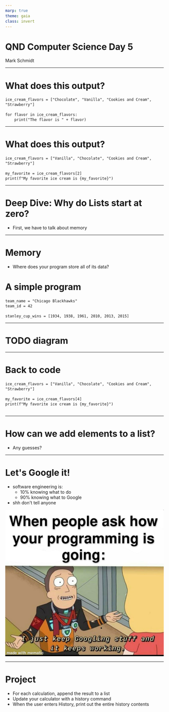 ```yaml
---
marp: true
theme: gaia
class: invert
---
```


# QND Computer Science Day 5
Mark Schmidt

--- 

# What does this output?
```
ice_cream_flavors = ["Chocolate", "Vanilla", "Cookies and Cream", "Strawberry"]

for flavor in ice_cream_flavors:
    print("The flavor is " + flavor)

```

<!-- Should iterate through the list and print each option -->
<!-- Discuss list syntax (brackets, commas) -->
<!-- Discuss empty list -->
---

# What does this output?

```
ice_cream_flavors = ["Vanilla", "Chocolate", "Cookies and Cream", "Strawberry"]

my_favorite = ice_cream_flavors[2]
print(f"My favorite ice cream is {my_favorite}")

```

<!-- Get a show of hands for each option -->
--- 

# Deep Dive: Why do Lists start at zero?

- First, we have to talk about memory

---

# Memory

- Where does your program store all of its data?


# A simple program

```
team_name = "Chicago Blackhawks"
team_id = 42

stanley_cup_wins = [1934, 1938, 1961, 2010, 2013, 2015]

```

--- 

# TODO diagram 

---

# Back to code

```
ice_cream_flavors = ["Vanilla", "Chocolate", "Cookies and Cream", "Strawberry"]

my_favorite = ice_cream_flavors[4]
print(f"My favorite ice cream is {my_favorite}")


```

<!-- Show indices past the end of the list lead to an error -->
<!-- Show negative indices -->

--- 
# How can we add elements to a list?

- Any guesses?

<!-- Maybe we can concatenate? -->
<!-- Try it in a repl -->

--- 
# Let's Google it!

- software engineering is:
    - 10% knowing what to do
    - 90% knowing what to Google
- shh don't tell anyone

![bg right w:500](../assets/googling.jpeg)

---

# Project

- For each calculation, append the result to a list
- Update your calculator with a history command
- When the user enters History, print out the entire history contents
